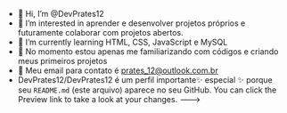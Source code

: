 - 👋 Hi, I’m @DevPrates12
- 👀 I’m interested in  aprender  e desenvolver projetos próprios e futuramente colaborar com projetos abertos.
- 🌱 I’m currently learning  HTML, CSS, JavaScript e MySQL
- 💞️  No momento estou apenas me familiarizando  com códigos e criando meus primeiros projetos
-  📧    Meu email para contato é prates_12@outlook.com.br
-  DevPrates12/DevPrates12 é um perfil importante✨ especial ✨ porque seu `README.md` (este arquivo) aparece no seu GitHub.
You can click the Preview link to take a look at your changes.
--->
